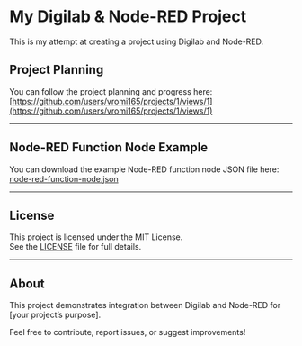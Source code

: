 # My Digilab & Node-RED Project

This is my attempt at creating a project using Digilab and Node-RED.

## Project Planning

You can follow the project planning and progress here:  
[https://github.com/users/vromi165/projects/1/views/1](https://github.com/users/vromi165/projects/1/views/1)

---

## Node-RED Function Node Example

You can download the example Node-RED function node JSON file here:  
[node-red-function-node.json](./node-red-function-node.json)

---

## License

This project is licensed under the MIT License.  
See the [LICENSE](LICENSE) file for full details.

---

## About

This project demonstrates integration between Digilab and Node-RED for [your project’s purpose].  

Feel free to contribute, report issues, or suggest improvements!
